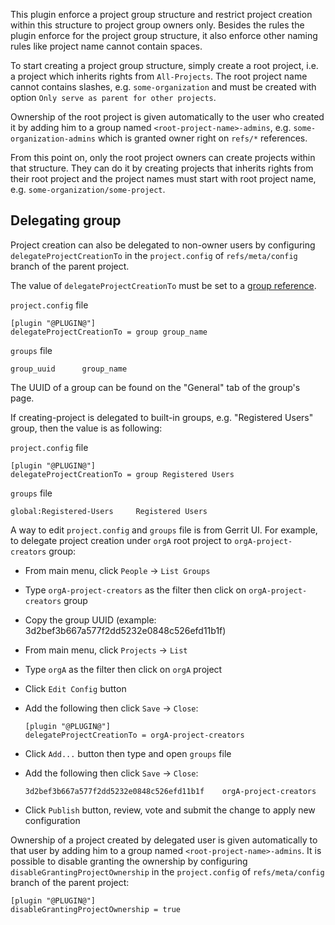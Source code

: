 This plugin enforce a project group structure and restrict project creation
within this structure to project group owners only. Besides the rules the plugin
enforce for the project group structure, it also enforce other naming
rules like project name cannot contain spaces.

To start creating a project group structure, simply create a root project, i.e.
a project which inherits rights from `All-Projects`. The root project name
cannot contains slashes, e.g. `some-organization` and must be created with
option `Only serve as parent for other projects`.

Ownership of the root project is given automatically to the user who created it
by adding him to a group named `<root-project-name>-admins`, e.g.
`some-organization-admins` which is granted owner right on `refs/*` references.

From this point on, only the root project owners can create projects within that
structure. They can do it by creating projects that inherits rights from their
root project and the project names must start with root project name, e.g.
`some-organization/some-project`.

Delegating group
----------------
Project creation can also be delegated to non-owner users by configuring
`delegateProjectCreationTo` in the `project.config` of
`refs/meta/config` branch of the parent project.

The value of `delegateProjectCreationTo` must be set to a
[group reference](@URL@Documentation/dev-plugins.html#configuring-groups).

`project.config` file

```
[plugin "@PLUGIN@"]
delegateProjectCreationTo = group group_name
```

`groups` file

```
group_uuid		group_name
```

The UUID of a group can be found on the "General" tab of the group's page.

If creating-project is delegated to built-in groups, e.g. "Registered Users"
group, then the value is as following:

`project.config` file

```
[plugin "@PLUGIN@"]
delegateProjectCreationTo = group Registered Users
```

`groups` file

```
global:Registered-Users		Registered Users
```

A way to edit `project.config` and `groups` file is from Gerrit UI.
For example, to delegate project creation under `orgA` root project to
`orgA-project-creators` group:

- From main menu, click `People` -> `List Groups`
- Type `orgA-project-creators` as the filter then click on
`orgA-project-creators` group
- Copy the group UUID (example: 3d2bef3b667a577f2dd5232e0848c526efd11b1f)
- From main menu, click `Projects` -> `List`
- Type `orgA` as the filter then click on `orgA` project
- Click `Edit Config` button
- Add the following then click `Save` -> `Close`:

	```
	[plugin "@PLUGIN@"]
	delegateProjectCreationTo = orgA-project-creators
	```
- Click `Add...` button then type and open `groups` file
- Add the following then click `Save` -> `Close`:

	```
	3d2bef3b667a577f2dd5232e0848c526efd11b1f	orgA-project-creators
	```
- Click `Publish` button, review, vote and submit the change to apply new
configuration

Ownership of a project created by delegated user is given automatically to that
user by adding him to a group named `<root-project-name>-admins`. It is
possible to disable granting the ownership by configuring
`disableGrantingProjectOwnership` in the `project.config` of
`refs/meta/config` branch of the parent project:

```
[plugin "@PLUGIN@"]
disableGrantingProjectOwnership = true
```

